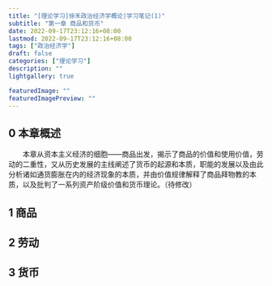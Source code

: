 ```yaml
---
title: "[理论学习]徐禾政治经济学概论|学习笔记(1)"
subtitle: "第一章 商品和货币"
date: 2022-09-17T23:12:16+08:00
lastmod: 2022-09-17T23:12:16+08:00
tags: ["政治经济学"]
draft: false
categories: ["理论学习"]
description: ""
lightgallery: true

featuredImage: ""
featuredImagePreview: ""
---
```


## 0 本章概述

&emsp;&emsp;本章从资本主义经济的细胞——商品出发，揭示了商品的价值和使用价值，劳动的二重性，又从历史发展的主线阐述了货币的起源和本质，职能的发展以及由此分析诸如通货膨胀在内的经济现象的本质，并由价值规律解释了商品拜物教的本质，以及批判了一系列资产阶级价值和货币理论。（待修改）

## 1 商品

## 2 劳动

##  3 货币

